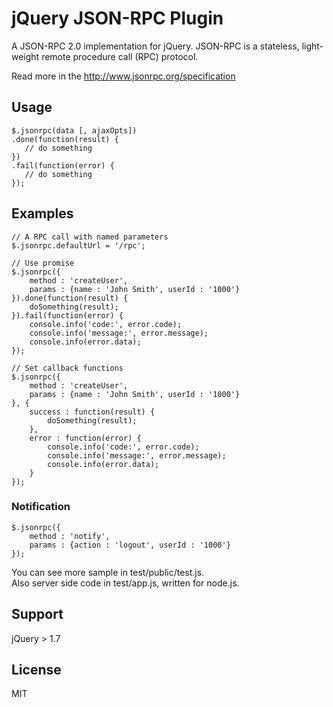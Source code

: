 # jQuery JSON-RPC Plugin

A JSON-RPC 2.0 implementation for jQuery.
JSON-RPC is a stateless, light-weight remote procedure call (RPC) protocol.

Read more in the <http://www.jsonrpc.org/specification>

## Usage

```
$.jsonrpc(data [, ajaxOpts])
.done(function(result) {
   // do something
})
.fail(function(error) {
   // do something
});
```

## Examples

```
// A RPC call with named parameters
$.jsonrpc.defaultUrl = '/rpc';

// Use promise
$.jsonrpc({
    method : 'createUser',
    params : {name : 'John Smith', userId : '1000'}
}).done(function(result) {
    doSomething(result);
}).fail(function(error) {
    console.info('code:', error.code);
    console.info('message:', error.message);
    console.info(error.data);
});

// Set callback functions
$.jsonrpc({
    method : 'createUser',
    params : {name : 'John Smith', userId : '1000'}
}, {
    success : function(result) {
        doSomething(result);
    },
    error : function(error) {
        console.info('code:', error.code);
        console.info('message:', error.message);
        console.info(error.data);
    }
});
```

### Notification

```
$.jsonrpc({
    method : 'notify',
    params : {action : 'logout', userId : '1000'}
});
```

You can see more sample in test/public/test.js.  
Also server side code in test/app.js, written for node.js.

## Support

jQuery > 1.7

## License

MIT
